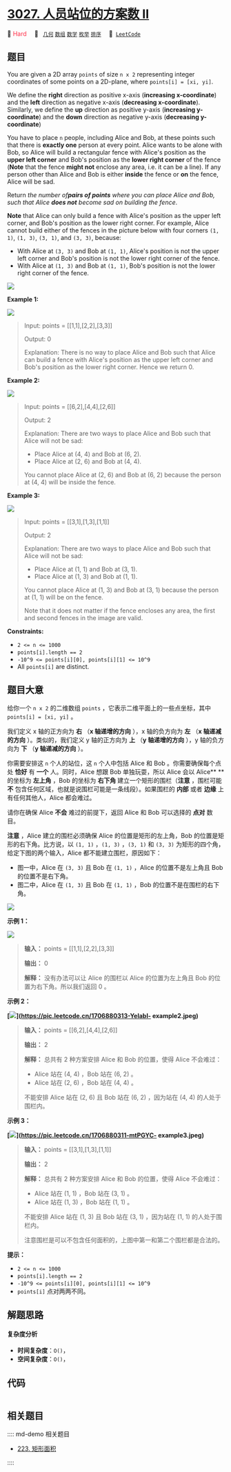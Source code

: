 # [3027. 人员站位的方案数 II](https://leetcode.com/problems/find-the-number-of-ways-to-place-people-ii)

🔴 <font color=#ff334b>Hard</font>&emsp; 🔖&ensp; [`几何`](/leetcode/outline/tag/geometry.md) [`数组`](/leetcode/outline/tag/array.md) [`数学`](/leetcode/outline/tag/math.md) [`枚举`](/leetcode/outline/tag/enumeration.md) [`排序`](/leetcode/outline/tag/sorting.md)&emsp; 🔗&ensp;[`LeetCode`](https://leetcode.com/problems/find-the-number-of-ways-to-place-people-ii)


## 题目

You are given a 2D array `points` of size `n x 2` representing integer
coordinates of some points on a 2D-plane, where `points[i] = [xi, yi]`.

We define the **right** direction as positive x-axis (**increasing
x-coordinate**) and the **left** direction as negative x-axis (**decreasing
x-coordinate**). Similarly, we define the **up** direction as positive y-axis
(**increasing y-coordinate**) and the **down** direction as negative y-axis
(**decreasing y-coordinate**)

You have to place `n` people, including Alice and Bob, at these points such
that there is **exactly one** person at every point. Alice wants to be alone
with Bob, so Alice will build a rectangular fence with Alice's position as the
**upper left corner** and Bob's position as the **lower right corner** of the
fence (**Note** that the fence **might not** enclose any area, i.e. it can be
a line). If any person other than Alice and Bob is either **inside** the fence
or **on** the fence, Alice will be sad.

Return _the number of**pairs of points** where you can place Alice and Bob,
such that Alice **does not** become sad on building the fence_.

**Note** that Alice can only build a fence with Alice's position as the upper
left corner, and Bob's position as the lower right corner. For example, Alice
cannot build either of the fences in the picture below with four corners `(1,
1)`, `(1, 3)`, `(3, 1)`, and `(3, 3)`, because:

  * With Alice at `(3, 3)` and Bob at `(1, 1)`, Alice's position is not the upper left corner and Bob's position is not the lower right corner of the fence.
  * With Alice at `(1, 3)` and Bob at `(1, 1)`, Bob's position is not the lower right corner of the fence.

![](https://assets.leetcode.com/uploads/2024/01/04/example0alicebob-1.png)



**Example 1:**

![](https://assets.leetcode.com/uploads/2024/01/04/example1alicebob.png)

> Input: points = [[1,1],[2,2],[3,3]]
> 
> Output: 0
> 
> Explanation: There is no way to place Alice and Bob such that Alice can build a fence with Alice's position as the upper left corner and Bob's position as the lower right corner. Hence we return 0. 

**Example 2:**

![](https://assets.leetcode.com/uploads/2024/02/04/example2alicebob.png)

> Input: points = [[6,2],[4,4],[2,6]]
> 
> Output: 2
> 
> Explanation: There are two ways to place Alice and Bob such that Alice will not be sad:
> - Place Alice at (4, 4) and Bob at (6, 2).
> - Place Alice at (2, 6) and Bob at (4, 4).
> 
> You cannot place Alice at (2, 6) and Bob at (6, 2) because the person at (4, 4) will be inside the fence.

**Example 3:**

![](https://assets.leetcode.com/uploads/2024/02/04/example4alicebob.png)

> Input: points = [[3,1],[1,3],[1,1]]
> 
> Output: 2
> 
> Explanation: There are two ways to place Alice and Bob such that Alice will not be sad:
> - Place Alice at (1, 1) and Bob at (3, 1).
> - Place Alice at (1, 3) and Bob at (1, 1).
> 
> You cannot place Alice at (1, 3) and Bob at (3, 1) because the person at (1, 1) will be on the fence.
> 
> Note that it does not matter if the fence encloses any area, the first and second fences in the image are valid.

**Constraints:**

  * `2 <= n <= 1000`
  * `points[i].length == 2`
  * `-10^9 <= points[i][0], points[i][1] <= 10^9`
  * All `points[i]` are distinct.


## 题目大意

给你一个  `n x 2` 的二维数组 `points` ，它表示二维平面上的一些点坐标，其中 `points[i] = [xi, yi]` 。

我们定义 x 轴的正方向为 **右**  （**x 轴递增的方向** ），x 轴的负方向为 **左**  （**x 轴递减的方向** ）。类似的，我们定义
y 轴的正方向为 **上**  （**y 轴递增的方向** ），y 轴的负方向为 **下**  （**y 轴递减的方向** ）。

你需要安排这 `n` 个人的站位，这 `n` 个人中包括 Alice 和 Bob 。你需要确保每个点处 **恰好**  有 **一个**
人。同时，Alice 想跟 Bob 单独玩耍，所以 Alice 会以 Alice** ** 的坐标为 **左上角**  ，Bob 的坐标为 **右下角**
建立一个矩形的围栏（**注意** ，围栏可能 **不** 包含任何区域，也就是说围栏可能是一条线段）。如果围栏的 **内部**  或者 **边缘**
上有任何其他人，Alice 都会难过。

请你在确保 Alice **不会** 难过的前提下，返回 Alice 和 Bob 可以选择的 **点对**  数目。

**注意** ，Alice 建立的围栏必须确保 Alice 的位置是矩形的左上角，Bob 的位置是矩形的右下角。比方说，以 `(1, 1)` ，`(1,
3)` ，`(3, 1)` 和 `(3, 3)` 为矩形的四个角，给定下图的两个输入，Alice 都不能建立围栏，原因如下：

  * 图一中，Alice 在 `(3, 3)` 且 Bob 在 `(1, 1)` ，Alice 的位置不是左上角且 Bob 的位置不是右下角。
  * 图二中，Alice 在 `(1, 3)` 且 Bob 在 `(1, 1)` ，Bob 的位置不是在围栏的右下角。

![](https://assets.leetcode.com/uploads/2024/01/04/example0alicebob-1.png)



**示例 1：**

![](https://assets.leetcode.com/uploads/2024/01/04/example1alicebob.png)

> 
> 
> 
> 
> 
> **输入：** points = [[1,1],[2,2],[3,3]]
> 
> **输出：** 0
> 
> **解释：** 没有办法可以让 Alice 的围栏以 Alice 的位置为左上角且 Bob 的位置为右下角。所以我们返回 0 。
> 
> 

**示例 2：**

**[![](https://pic.leetcode.cn/1708226715-CxjXKb-20240218-112338.jpeg)](https://pic.leetcode.cn/1706880313-YelabI-
example2.jpeg)**

> 
> 
> 
> 
> 
> **输入：** points = [[6,2],[4,4],[2,6]]
> 
> **输出：** 2
> 
> **解释：** 总共有 2 种方案安排 Alice 和 Bob 的位置，使得 Alice 不会难过：
> - Alice 站在 (4, 4) ，Bob 站在 (6, 2) 。
> - Alice 站在 (2, 6) ，Bob 站在 (4, 4) 。
> 
> 不能安排 Alice 站在 (2, 6) 且 Bob 站在 (6, 2) ，因为站在 (4, 4) 的人处于围栏内。
> 
> 

**示例 3：**

**[![](https://pic.leetcode.cn/1708226721-wTbEuK-20240218-112351.jpeg)](https://pic.leetcode.cn/1706880311-mtPGYC-
example3.jpeg)**

> 
> 
> 
> 
> 
> **输入：** points = [[3,1],[1,3],[1,1]]
> 
> **输出：** 2
> 
> **解释：** 总共有 2 种方案安排 Alice 和 Bob 的位置，使得 Alice 不会难过：
> - Alice 站在 (1, 1) ，Bob 站在 (3, 1) 。
> - Alice 站在 (1, 3) ，Bob 站在 (1, 1) 。
> 
> 不能安排 Alice 站在 (1, 3) 且 Bob 站在 (3, 1) ，因为站在 (1, 1) 的人处于围栏内。
> 
> 注意围栏是可以不包含任何面积的，上图中第一和第二个围栏都是合法的。
> 
> 



**提示：**

  * `2 <= n <= 1000`
  * `points[i].length == 2`
  * `-10^9 <= points[i][0], points[i][1] <= 10^9`
  * `points[i]` 点对两两不同。


## 解题思路

#### 复杂度分析

- **时间复杂度**：`O()`，
- **空间复杂度**：`O()`，

## 代码

```javascript

```

## 相关题目

:::: md-demo 相关题目
- [223. 矩形面积](https://leetcode.com/problems/rectangle-area)

::::
